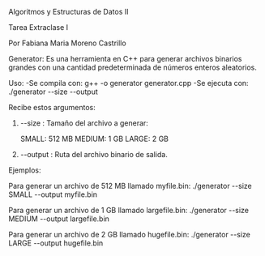 Algoritmos y Estructuras de Datos II 

Tarea Extraclase I

Por Fabiana Maria Moreno Castrillo

Generator: Es una herramienta en C++ para generar archivos binarios grandes con una cantidad predeterminada de números enteros aleatorios.

Uso: 
-Se compila con: g++ -o generator generator.cpp
-Se ejecuta con: ./generator --size <SIZE> --output <OUTPUT FILE PATH>

Recibe estos argumentos: 

1. --size <SIZE>: Tamaño del archivo a generar:

    SMALL: 512 MB
    MEDIUM: 1 GB
    LARGE: 2 GB

2. --output <OUTPUT FILE PATH>: Ruta del archivo binario de salida.

Ejemplos: 

Para generar un archivo de 512 MB llamado myfile.bin: ./generator --size SMALL --output myfile.bin

Para generar un archivo de 1 GB llamado largefile.bin: ./generator --size MEDIUM --output largefile.bin

Para generar un archivo de 2 GB llamado hugefile.bin: ./generator --size LARGE --output hugefile.bin



